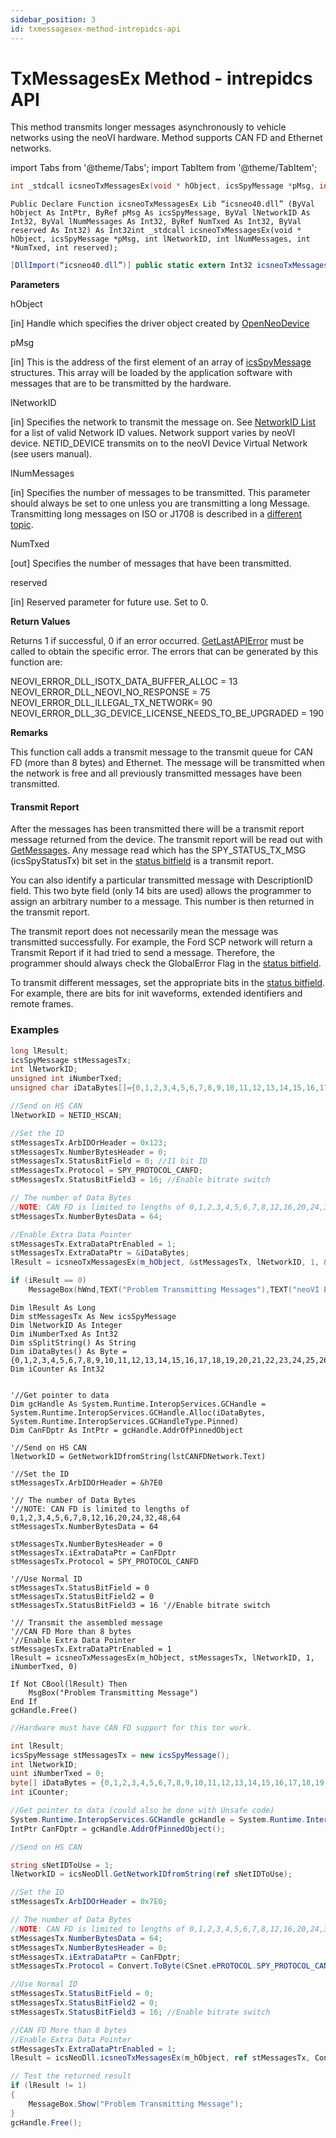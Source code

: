 ```yaml
---
sidebar_position: 3
id: txmessagesex-method-intrepidcs-api
---
```


# TxMessagesEx Method - intrepidcs API

This method transmits longer messages asynchronously to vehicle networks using the neoVI hardware. Method supports CAN FD and Ethernet networks.

import Tabs from '@theme/Tabs';
import TabItem from '@theme/TabItem';

<Tabs>
<TabItem value="cpp" label="C/C++ Declare" default>

```cpp
int _stdcall icsneoTxMessagesEx(void * hObject, icsSpyMessage *pMsg, int lNetworkID, int lNumMessages, int *NumTxed, int reserved);
```
</TabItem>

<TabItem value="vbnet" label="Visual Basic .NET Declare">

```vbnet
Public Declare Function icsneoTxMessagesEx Lib “icsneo40.dll” (ByVal hObject As IntPtr, ByRef pMsg As icsSpyMessage, ByVal lNetworkID As Int32, ByVal lNumMessages As Int32, ByRef NumTxed As Int32, ByVal reserved As Int32) As Int32int _stdcall icsneoTxMessagesEx(void * hObject, icsSpyMessage *pMsg, int lNetworkID, int lNumMessages, int *NumTxed, int reserved);
```
</TabItem>

<TabItem value="c#" label="C# Declare">

```csharp
[DllImport(“icsneo40.dll”)] public static extern Int32 icsneoTxMessagesEx(IntPtr hObject, ref icsSpyMessage pMsg, Int32 lNetworkID, Int32 lNumMessages, ref Int32 NumTxed, Int32 reserved);
```
</TabItem>
</Tabs>

**Parameters**

hObject

\[in] Handle which specifies the driver object created by [OpenNeoDevice](/win32-api-overview-intrepidcs-api/basic-functions-overview-intrepidcs-api/openneodevice-method-intrepidcs-api)

pMsg

\[in] This is the address of the first element of an array of [icsSpyMessage](../structures-types-and-defines-overview-intrepidcs-api/setting-structures-overview-intrepidcs-api/message-structures-neovi-api) structures. This array will be loaded by the application software with messages that are to be transmitted by the hardware.

lNetworkID

\[in] Specifies the network to transmit the message on. See [NetworkID List](../structures-types-and-defines-overview-intrepidcs-api/setting-structures-overview-intrepidcs-api/neovi-network-id-list) for a list of valid Network ID values. Network support varies by neoVI device. NETID\_DEVICE transmits on to the neoVI Device Virtual Network (see users manual).

lNumMessages

\[in] Specifies the number of messages to be transmitted. This parameter should always be set to one unless you are transmitting a long Message. Transmitting long messages on ISO or J1708 is described in a [different topic](transmitting-long-messages-intrepidcs-api).

NumTxed

\[out] Specifies the number of messages that have been transmitted.

reserved

\[in] Reserved parameter for future use. Set to 0.

**Return Values**

Returns 1 if successful, 0 if an error occurred. [GetLastAPIError](../error-functions-overview-intrepidcs-api/getlastapierror-method-intrepidcs-api) must be called to obtain the specific error. The errors that can be generated by this function are:

NEOVI\_ERROR\_DLL\_ISOTX\_DATA\_BUFFER\_ALLOC = 13 <br/>
NEOVI\_ERROR\_DLL\_NEOVI\_NO\_RESPONSE = 75 <br/>
NEOVI\_ERROR\_DLL\_ILLEGAL\_TX\_NETWORK= 90 <br/>
NEOVI\_ERROR\_DLL\_3G\_DEVICE\_LICENSE\_NEEDS\_TO\_BE\_UPGRADED = 190 <br/>

**Remarks**

This function call adds a transmit message to the transmit queue for CAN FD (more than 8 bytes) and Ethernet. The message will be transmitted when the network is free and all previously transmitted messages have been transmitted.

#### Transmit Report

After the messages has been transmitted there will be a transmit report message returned from the device. The transmit report will be read out with [GetMessages](getmessages-method-intrepidcs-api). Any message read which has the SPY\_STATUS\_TX\_MSG (icsSpyStatusTx) bit set in the [status bitfield](../structures-types-and-defines-overview-intrepidcs-api/setting-structures-overview-intrepidcs-api/status-bitfields-neovi-api) is a transmit report.

You can also identify a particular transmitted message with DescriptionID field. This two byte field (only 14 bits are used) allows the programmer to assign an arbitrary number to a message. This number is then returned in the transmit report.

The transmit report does not necessarily mean the message was transmitted successfully. For example, the Ford SCP network will return a Transmit Report if it had tried to send a message. Therefore, the programmer should always check the GlobalError Flag in the [status bitfield](../structures-types-and-defines-overview-intrepidcs-api/setting-structures-overview-intrepidcs-api/status-bitfields-neovi-api).

To transmit different messages, set the appropriate bits in the [status bitfield](../structures-types-and-defines-overview-intrepidcs-api/setting-structures-overview-intrepidcs-api/status-bitfields-neovi-api). For example, there are bits for init waveforms, extended identifiers and remote frames.

### Examples

<Tabs>
<TabItem value="cpp" label="C/C++ Example" default>

```cpp
long lResult;
icsSpyMessage stMessagesTx;
int lNetworkID;
unsigned int iNumberTxed;
unsigned char iDataBytes[]={0,1,2,3,4,5,6,7,8,9,10,11,12,13,14,15,16,17,18,19,20,21,22,23,24,25,26,27,28,29,30,31,32,33,34,35,36,37,38,39,40,41,42,43,44,45,46,47,48,49,50,51,52,53,54,55,56,57,58,59,60,61,62,63}; //Data to send

//Send on HS CAN
lNetworkID = NETID_HSCAN;

//Set the ID
stMessagesTx.ArbIDOrHeader = 0x123;
stMessagesTx.NumberBytesHeader = 0;
stMessagesTx.StatusBitField = 0; //11 bit ID
stMessagesTx.Protocol = SPY_PROTOCOL_CANFD;
stMessagesTx.StatusBitField3 = 16; //Enable bitrate switch

// The number of Data Bytes
//NOTE: CAN FD is limited to lengths of 0,1,2,3,4,5,6,7,8,12,16,20,24,32,48,64
stMessagesTx.NumberBytesData = 64;

//Enable Extra Data Pointer
stMessagesTx.ExtraDataPtrEnabled = 1;
stMessagesTx.ExtraDataPtr = &iDataBytes;
lResult = icsneoTxMessagesEx(m_hObject, &stMessagesTx, lNetworkID, 1, &iNumberTxed, 0);

if (iResult == 0)
    MessageBox(hWnd,TEXT("Problem Transmitting Messages"),TEXT("neoVI Example"),0);
```
</TabItem>

<TabItem value="vbnet" label="Visual Basic .NET Example">

```vbnet
Dim lResult As Long
Dim stMessagesTx As New icsSpyMessage
Dim lNetworkID As Integer
Dim iNumberTxed As Int32
Dim sSplitString() As String
Dim iDataBytes() As Byte = {0,1,2,3,4,5,6,7,8,9,10,11,12,13,14,15,16,17,18,19,20,21,22,23,24,25,26,27,28,29,30,31,32,33,34,35,36,37,38,39,40,41,42,43,44,45,46,47,48,49,50,51,52,53,54,55,56,57,58,59,60,61,62,63}
Dim iCounter As Int32


'//Get pointer to data
Dim gcHandle As System.Runtime.InteropServices.GCHandle = System.Runtime.InteropServices.GCHandle.Alloc(iDataBytes, System.Runtime.InteropServices.GCHandleType.Pinned)
Dim CanFDptr As IntPtr = gcHandle.AddrOfPinnedObject

'//Send on HS CAN
lNetworkID = GetNetworkIDfromString(lstCANFDNetwork.Text)

'//Set the ID
stMessagesTx.ArbIDOrHeader = &h7E0

'// The number of Data Bytes
'//NOTE: CAN FD is limited to lengths of 0,1,2,3,4,5,6,7,8,12,16,20,24,32,48,64
stMessagesTx.NumberBytesData = 64

stMessagesTx.NumberBytesHeader = 0
stMessagesTx.iExtraDataPtr = CanFDptr
stMessagesTx.Protocol = SPY_PROTOCOL_CANFD

'//Use Normal ID
stMessagesTx.StatusBitField = 0
stMessagesTx.StatusBitField2 = 0
stMessagesTx.StatusBitField3 = 16 '//Enable bitrate switch

'// Transmit the assembled message
'//CAN FD More than 8 bytes
'//Enable Extra Data Pointer
stMessagesTx.ExtraDataPtrEnabled = 1
lResult = icsneoTxMessagesEx(m_hObject, stMessagesTx, lNetworkID, 1, iNumberTxed, 0)

If Not CBool(lResult) Then
    MsgBox("Problem Transmitting Message")
End If
gcHandle.Free()
```
</TabItem>

<TabItem value="c#" label="C# Example">

```csharp
//Hardware must have CAN FD support for this tor work.

int lResult;
icsSpyMessage stMessagesTx = new icsSpyMessage();
int lNetworkID;
uint iNumberTxed = 0;
byte[] iDataBytes = {0,1,2,3,4,5,6,7,8,9,10,11,12,13,14,15,16,17,18,19,20,21,22,23,24,25,26,27,28,29,30,31,32,33,34,35,36,37,38,39,40,41,42,43,44,45,46,47,48,49,50,51,52,53,54,55,56,57,58,59,60,61,62,63};
int iCounter;

//Get pointer to data (could also be done with Unsafe code)
System.Runtime.InteropServices.GCHandle gcHandle = System.Runtime.InteropServices.GCHandle.Alloc(iDataBytes, System.Runtime.InteropServices.GCHandleType.Pinned);
IntPtr CanFDptr = gcHandle.AddrOfPinnedObject();

//Send on HS CAN

string sNetIDToUse = 1;
lNetworkID = icsNeoDll.GetNetworkIDfromString(ref sNetIDToUse);

//Set the ID
stMessagesTx.ArbIDOrHeader = 0x7E0;

// The number of Data Bytes
//NOTE: CAN FD is limited to lengths of 0,1,2,3,4,5,6,7,8,12,16,20,24,32,48,64
stMessagesTx.NumberBytesData = 64;
stMessagesTx.NumberBytesHeader = 0;
stMessagesTx.iExtraDataPtr = CanFDptr;
stMessagesTx.Protocol = Convert.ToByte(CSnet.ePROTOCOL.SPY_PROTOCOL_CANFD);

//Use Normal ID
stMessagesTx.StatusBitField = 0;
stMessagesTx.StatusBitField2 = 0;
stMessagesTx.StatusBitField3 = 16; //Enable bitrate switch

//CAN FD More than 8 bytes
//Enable Extra Data Pointer
stMessagesTx.ExtraDataPtrEnabled = 1;
lResult = icsNeoDll.icsneoTxMessagesEx(m_hObject, ref stMessagesTx, Convert.ToUInt32(lNetworkID), 1, ref iNumberTxed, 0);

// Test the returned result
if (lResult != 1)
{
    MessageBox.Show("Problem Transmitting Message");
}
gcHandle.Free();
```
</TabItem>
</Tabs>
